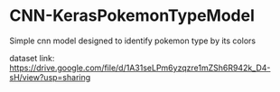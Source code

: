 # CNN-KerasPokemonTypeModel
Simple cnn model designed to identify pokemon type by its colors


dataset link: https://drive.google.com/file/d/1A31seLPm6yzqzre1mZSh6R942k_D4-sH/view?usp=sharing
